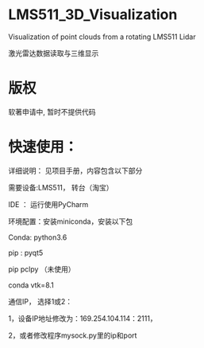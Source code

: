 # LMS511_3D_Visualization
Visualization of point clouds from a rotating LMS511 Lidar

激光雷达数据读取与三维显示

# 版权

软著申请中, 暂时不提供代码


# 快速使用：

详细说明： 见项目手册，内容包含以下部分

需要设备:LMS511， 转台（淘宝）

IDE ： 运行使用PyCharm

环境配置：安装miniconda，安装以下包

Conda: python3.6

pip : pyqt5

pip  pclpy （未使用）

conda vtk=8.1

通信IP， 选择1或2：

1，设备IP地址修改为：169.254.104.114：2111，

2，或者修改程序mysock.py里的ip和port


